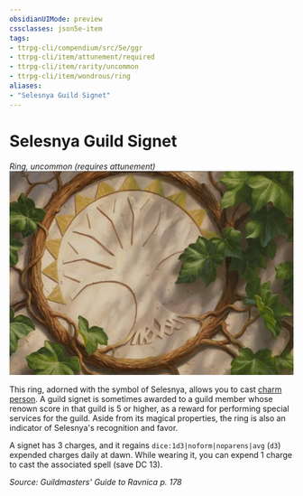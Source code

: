 ```yaml
---
obsidianUIMode: preview
cssclasses: json5e-item
tags:
- ttrpg-cli/compendium/src/5e/ggr
- ttrpg-cli/item/attunement/required
- ttrpg-cli/item/rarity/uncommon
- ttrpg-cli/item/wondrous/ring
aliases: 
- "Selesnya Guild Signet"
---
```

# Selesnya Guild Signet
*Ring, uncommon (requires attunement)*  
![](Інструменти%20ДМ/CLI/items/img/selesnya-guild-signet.webp#right)


This ring, adorned with the symbol of Selesnya, allows you to cast [charm person](Інструменти%20ДМ/CLI/spells/charm-person-xphb.md). A guild signet is sometimes awarded to a guild member whose renown score in that guild is 5 or higher, as a reward for performing special services for the guild. Aside from its magical properties, the ring is also an indicator of Selesnya's recognition and favor.

A signet has 3 charges, and it regains `dice:1d3|noform|noparens|avg` (`d3`) expended charges daily at dawn. While wearing it, you can expend 1 charge to cast the associated spell (save DC 13).

*Source: Guildmasters' Guide to Ravnica p. 178*